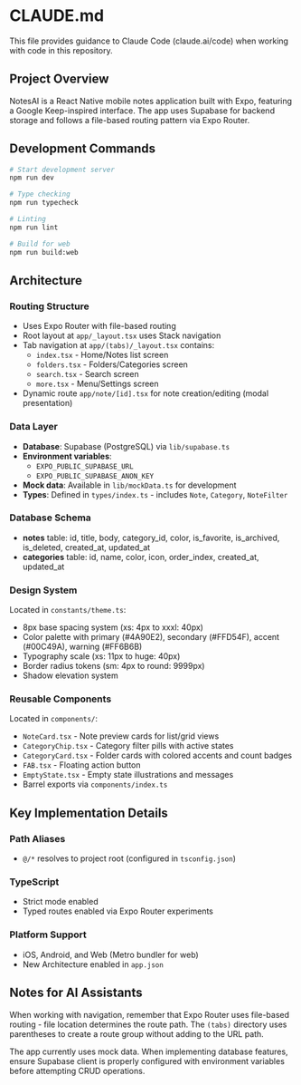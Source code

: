 # CLAUDE.md

This file provides guidance to Claude Code (claude.ai/code) when working with code in this repository.

## Project Overview

NotesAI is a React Native mobile notes application built with Expo, featuring a Google Keep-inspired interface. The app uses Supabase for backend storage and follows a file-based routing pattern via Expo Router.

## Development Commands

```bash
# Start development server
npm run dev

# Type checking
npm run typecheck

# Linting
npm run lint

# Build for web
npm run build:web
```

## Architecture

### Routing Structure
- Uses Expo Router with file-based routing
- Root layout at `app/_layout.tsx` uses Stack navigation
- Tab navigation at `app/(tabs)/_layout.tsx` contains:
  - `index.tsx` - Home/Notes list screen
  - `folders.tsx` - Folders/Categories screen
  - `search.tsx` - Search screen
  - `more.tsx` - Menu/Settings screen
- Dynamic route `app/note/[id].tsx` for note creation/editing (modal presentation)

### Data Layer
- **Database**: Supabase (PostgreSQL) via `lib/supabase.ts`
- **Environment variables**:
  - `EXPO_PUBLIC_SUPABASE_URL`
  - `EXPO_PUBLIC_SUPABASE_ANON_KEY`
- **Mock data**: Available in `lib/mockData.ts` for development
- **Types**: Defined in `types/index.ts` - includes `Note`, `Category`, `NoteFilter`

### Database Schema
- **notes** table: id, title, body, category_id, color, is_favorite, is_archived, is_deleted, created_at, updated_at
- **categories** table: id, name, color, icon, order_index, created_at, updated_at

### Design System
Located in `constants/theme.ts`:
- 8px base spacing system (xs: 4px to xxxl: 40px)
- Color palette with primary (#4A90E2), secondary (#FFD54F), accent (#00C49A), warning (#FF6B6B)
- Typography scale (xs: 11px to huge: 40px)
- Border radius tokens (sm: 4px to round: 9999px)
- Shadow elevation system

### Reusable Components
Located in `components/`:
- `NoteCard.tsx` - Note preview cards for list/grid views
- `CategoryChip.tsx` - Category filter pills with active states
- `CategoryCard.tsx` - Folder cards with colored accents and count badges
- `FAB.tsx` - Floating action button
- `EmptyState.tsx` - Empty state illustrations and messages
- Barrel exports via `components/index.ts`

## Key Implementation Details

### Path Aliases
- `@/*` resolves to project root (configured in `tsconfig.json`)

### TypeScript
- Strict mode enabled
- Typed routes enabled via Expo Router experiments

### Platform Support
- iOS, Android, and Web (Metro bundler for web)
- New Architecture enabled in `app.json`

## Notes for AI Assistants

When working with navigation, remember that Expo Router uses file-based routing - file location determines the route path. The `(tabs)` directory uses parentheses to create a route group without adding to the URL path.

The app currently uses mock data. When implementing database features, ensure Supabase client is properly configured with environment variables before attempting CRUD operations.
